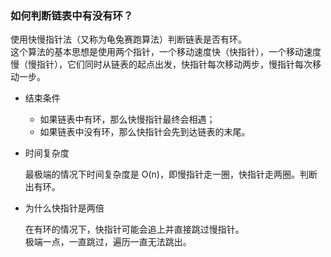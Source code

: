 
### 如何判断链表中有没有环？

使用快慢指针法（又称为龟兔赛跑算法）判断链表是否有环。  
这个算法的基本思想是使用两个指针，一个移动速度快（快指针），一个移动速度慢（慢指针），它们同时从链表的起点出发，快指针每次移动两步，慢指针每次移动一步。

+ 结束条件
  
  - 如果链表中有环，那么快慢指针最终会相遇；
  - 如果链表中没有环，那么快指针会先到达链表的末尾。

+ 时间复杂度

  最极端的情况下时间复杂度是 O(n)，即慢指针走一圈，快指针走两圈。判断出有环。

+ 为什么快指针是两倍

  在有环的情况下，快指针可能会追上并直接跳过慢指针。  
  极端一点，一直跳过，遍历一直无法跳出。